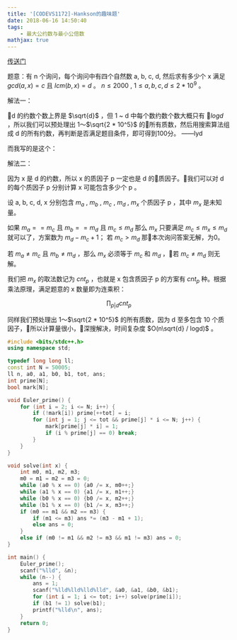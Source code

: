```yaml
---
title: '[CODEVS1172]-Hankson的趣味题'
date: 2018-06-16 14:50:40
tags: 
    - 最大公约数与最小公倍数
mathjax: true
---
```


[传送门](http://codevs.cn/problem/1172/)

题意：有 n 个询问，每个询问中有四个自然数 a, b, c, d, 然后求有多少个 x 满足 $gcd(a, x) = c$ 且 $lcm(b, x) = d$ 。
$n \leq 2000$ , $1 \leq a, b, c, d \leq 2 * 10^9$ 。

解法一：

d 的约数个数上界是 $\sqrt{d}$ ，但 1 ~ d 中每个数约数个数大概只有 $log d$ ，所以我们可以预处理出 1～$\sqrt{2 * 10^5}$ 的所有质数，然后用搜索算法组成 d 的所有约数，再判断是否满足题目条件，即可得到100分。
——lyd

而我写的是这个：

解法二：

因为 x 是 d 的约数，所以 x 的质因子 p 一定也是 d 的质因子。我们可以对 d 的每个质因子 p 分别计算 x 可能包含多少个 p 。

设 a, b, c, d, x 分别包含 $m_a$ , $m_b$ , $m_c$ , $m_d$ , $m_x$ 个质因子 p ，其中 $m_x$ 是未知量。

如果 $m_a == m_c$ 且 $m_b == m_d$ 且 $m_c \leq m_d$ 那么 $m_x$ 只要满足 $m_c \leq m_x \leq m_d$ 就可以了，方案数为 $m_d - m_c + 1$；
若 $m_c > m_d$ 那本次询问答案无解，为0。

若 $m_a \neq m_c$ 且 $m_b \neq m_d$ ，那么 $m_x$ 必须等于 $m_c$ 和 $m_d$ ，若 $m_c \neq m_d$ 则无解。

我们把 $m_x$ 的取法数记为 $cnt_p$ ，也就是 x 包含质因子 p 的方案有 $cnt_p$ 种。根据乘法原理，满足题意的 x 数量即为连乘积：

$$\prod_{p | d} cnt_p$$

同样我们预处理出 1～$\sqrt{2 * 10^5}$ 的所有质数，因为 d 至多包含 10 个质因子，所以计算量很小，深搜解决，时间复杂度 $O(n\sqrt{d} / logd)$ 。

``` c++
#include <bits/stdc++.h>
using namespace std;

typedef long long ll;
const int N = 50005;
ll n, a0, a1, b0, b1, tot, ans;
int prime[N];
bool mark[N];

void Euler_prime() {
    for (int i = 2; i <= N; i++) {
        if (!mark[i]) prime[++tot] = i;
        for (int j = 1; j <= tot && prime[j] * i <= N; j++) {
            mark[prime[j] * i] = 1;
            if (i % prime[j] == 0) break;
        }
    }
}

void solve(int x) {
    int m0, m1, m2, m3;
    m0 = m1 = m2 = m3 = 0;
    while (a0 % x == 0) {a0 /= x, m0++;}
    while (a1 % x == 0) {a1 /= x, m1++;}
    while (b0 % x == 0) {b0 /= x, m2++;}
    while (b1 % x == 0) {b1 /= x, m3++;}
    if (m0 == m1 && m2 == m3) {
        if (m1 <= m3) ans *= (m3 - m1 + 1);
        else ans = 0;
    }
    else if (m0 != m1 && m2 != m3 && m1 != m3) ans = 0;
}

int main() {
    Euler_prime();
    scanf("%lld", &n);
    while (n--) {
        ans = 1;
        scanf("%lld%lld%lld%lld", &a0, &a1, &b0, &b1);
        for (int i = 1; i <= tot; i++) solve(prime[i]);
        if (b1 != 1) solve(b1);
        printf("%lld\n", ans);
    }
    return 0;
}
```